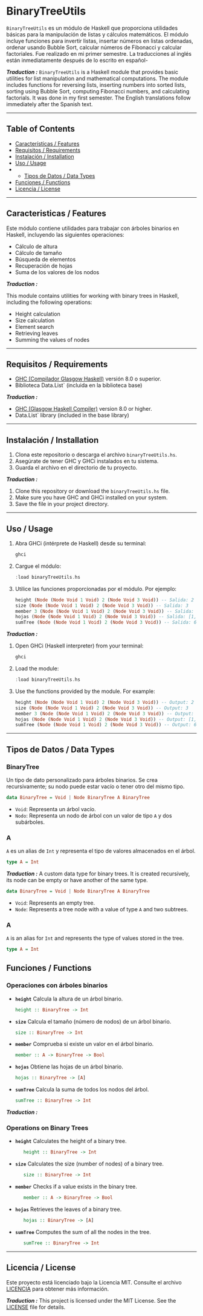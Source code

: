 # BinaryTreeUtils

`BinaryTreeUtils` es un módulo de Haskell que proporciona utilidades básicas para la manipulación de listas y cálculos matemáticos. El módulo incluye funciones para invertir listas, insertar números en listas ordenadas, ordenar usando Bubble Sort, calcular números de Fibonacci y calcular factoriales. Fue realizado en mi primer semestre. La traducciones al inglés están inmediatamente después de lo escrito en español-

***Traduction :***
`BinaryTreeUtils` is a Haskell module that provides basic utilities for list manipulation and mathematical computations. The module includes functions for reversing lists, inserting numbers into sorted lists, sorting using Bubble Sort, computing Fibonacci numbers, and calculating factorials. It was done in my first semester. The English translations follow immediately after the Spanish text.

---

## Table of Contents

- [Características / Features](#caracteristicas--features)
- [Requisitos / Requirements](#requisitos--requirements)
- [Instalación / Installation](#instalación--installation)
- [Uso / Usage](#uso--usage)
- - [Tipos de Datos / Data Types](#tipos-de-datos--data-types)
- [Funciones / Functions](#funciones--functions)
- [Licencia / License](#licencia--license)

---

## Caracteristicas / Features

Este módulo contiene utilidades para trabajar con árboles binarios en Haskell, incluyendo las siguientes operaciones:
- Cálculo de altura
- Cálculo de tamaño
- Búsqueda de elementos
- Recuperación de hojas
- Suma de los valores de los nodos

***Traduction :***

This module contains utilities for working with binary trees in Haskell, including the following operations:
- Height calculation
- Size calculation
- Element search
- Retrieving leaves
- Summing the values of nodes

---

## Requisitos / Requirements

- [GHC (Compilador Glasgow Haskell)](https://www.haskell.org/ghc/) versión 8.0 o superior.
- Biblioteca Data.List` (incluida en la biblioteca base)

***Traduction :***
- [GHC (Glasgow Haskell Compiler)](https://www.haskell.org/ghc/) version 8.0 or higher.
-  Data.List` library (included in the base library)

---

## Instalación / Installation
1. Clona este repositorio o descarga el archivo `binaryTreeUtils.hs`.
2. Asegúrate de tener GHC y GHCi instalados en tu sistema.
3. Guarda el archivo en el directorio de tu proyecto.

***Traduction :***
1. Clone this repository or download the `binaryTreeUtils.hs` file.
2. Make sure you have GHC and GHCi installed on your system.
3. Save the file in your project directory.


---

## Uso / Usage
1. Abra GHCi (intérprete de Haskell) desde su terminal:
    ```bash
    ghci
    ```
2. Cargue el módulo:
    ```haskell
    :load binaryTreeUtils.hs
    ```
3. Utilice las funciones proporcionadas por el módulo. Por ejemplo:
    ```haskell
   height (Node (Node Void 1 Void) 2 (Node Void 3 Void)) -- Salida: 2
   size (Node (Node Void 1 Void) 2 (Node Void 3 Void)) -- Salida: 3
   member 3 (Node (Node Void 1 Void) 2 (Node Void 3 Void)) -- Salida: True
   hojas (Node (Node Void 1 Void) 2 (Node Void 3 Void)) -- Salida: [1, 3]
   sumTree (Node (Node Void 1 Void) 2 (Node Void 3 Void)) -- Salida: 6
    ```

***Traduction :***
1. Open GHCi (Haskell interpreter) from your terminal:
   ```bash
   ghci
   ```
2. Load the module:
   ```haskell
   :load binaryTreeUtils.hs
   ```
3. Use the functions provided by the module. For example:
   ```haskell
   height (Node (Node Void 1 Void) 2 (Node Void 3 Void)) -- Output: 2
   size (Node (Node Void 1 Void) 2 (Node Void 3 Void)) -- Output: 3
   member 3 (Node (Node Void 1 Void) 2 (Node Void 3 Void)) -- Output: True
   hojas (Node (Node Void 1 Void) 2 (Node Void 3 Void)) -- Output: [1, 3]
   sumTree (Node (Node Void 1 Void) 2 (Node Void 3 Void)) -- Output: 6
   ```


---

## Tipos de Datos / Data Types

### BinaryTree
Un tipo de dato personalizado para árboles binarios. Se crea recursivamente; su nodo puede estar vacío o tener otro del mismo tipo.
```haskell
data BinaryTree = Void | Node BinaryTree A BinaryTree
```

- `Void`: Representa un árbol vacío.
- `Nodo`: Representa un nodo de árbol con un valor de tipo `A` y dos subárboles.

### A
`A` es un alias de `Int` y representa el tipo de valores almacenados en el árbol.
```haskell
type A = Int
```

***Traduction :***
A custom data type for binary trees. It is created recursively, its node can be empty or have another of the same type.
```haskell
data BinaryTree = Void | Node BinaryTree A BinaryTree
```

- `Void`: Represents an empty tree.
- `Node`: Represents a tree node with a value of type `A` and two subtrees.

### A
`A` is an alias for `Int` and represents the type of values stored in the tree.  
```haskell
type A = Int
```

## Funciones / Functions

### Operaciones con árboles binarios

- **`height`**
    Calcula la altura de un árbol binario.
    ```haskell
    height :: BinaryTree -> Int
    ```
- **`size`**
    Calcula el tamaño (número de nodos) de un árbol binario.
    ```haskell
    size :: BinaryTree -> Int
    ```
- **`member`**
    Comprueba si existe un valor en el árbol binario.
    ```haskell
    member :: A -> BinaryTree -> Bool
    ```
- **`hojas`**
    Obtiene las hojas de un árbol binario.
    ```haskell
    hojas :: BinaryTree -> [A]
    ```
- **`sumTree`**
    Calcula la suma de todos los nodos del árbol.
    ```haskell
    sumTree :: BinaryTree -> Int
    ```
    
***Traduction :***
### Operations on Binary Trees

- **`height`**
   Calculates the height of a binary tree.
   ```haskell
      height :: BinaryTree -> Int
   ```
- **`size`**
   Calculates the size (number of nodes) of a binary tree.
   ```haskell
      size :: BinaryTree -> Int
   ```
- **`member`**
   Checks if a value exists in the binary tree.
   ```haskell
      member :: A -> BinaryTree -> Bool
   ```
- **`hojas`**
   Retrieves the leaves of a binary tree.
   ```haskell
      hojas :: BinaryTree -> [A]
   ```
- **`sumTree`**
   Computes the sum of all the nodes in the tree.
   ```haskell
      sumTree :: BinaryTree -> Int
   ```

---

## Licencia / License
Este proyecto está licenciado bajo la Licencia MIT. Consulte el archivo [LICENCIA](LICENCIA) para obtener más información.

***Traduction :***
This project is licensed under the MIT License. See the [LICENSE](LICENSE) file for details.
